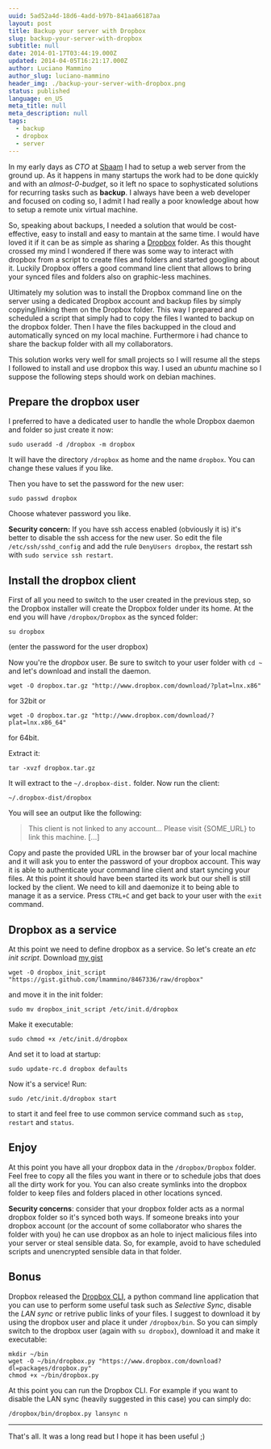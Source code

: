 ```yaml
---
uuid: 5ad52a4d-18d6-4add-b97b-841aa66187aa
layout: post
title: Backup your server with Dropbox
slug: backup-your-server-with-dropbox
subtitle: null
date: 2014-01-17T03:44:19.000Z
updated: 2014-04-05T16:21:17.000Z
author: Luciano Mammino
author_slug: luciano-mammino
header_img: ./backup-your-server-with-dropbox.png
status: published
language: en_US
meta_title: null
meta_description: null
tags:
  - backup
  - dropbox
  - server
---
```


In my early days as *CTO* at [Sbaam](http://sbaam.com) I had to setup a web server from the ground up. As it happens in many startups the work had to be done quickly and with an *almost-0-budget*, so it left no space to sophysticated solutions for recurring tasks such as **backup**. I always have been a web developer and focused on coding so, I admit I had really a poor knowledge about how  to setup a remote unix virtual machine.

So, speaking about backups, I needed a solution that would be cost-effective, easy to install and easy to mantain at the same time. I would have loved it if it can be as simple as sharing a [Dropbox](https://db.tt/ref37L7) folder. As this thought crossed my mind I wondered if there was some way to interact with dropbox from a script to create files and folders and started googling about it. Luckily Dropbox offers a good command line client that allows to bring your synced files and folders also on graphic-less machines.

Ultimately my solution was to install the Dropbox command line on the server using a dedicated Dropbox account and backup files by simply copying/linking them on the Dropbox folder. This way I prepared and scheduled a script that simply had to copy the files I wanted to backup on the dropbox folder. Then I have the files backupped in the cloud and automatically synced on my local machine. Furthermore i had chance to share the backup folder with all my collaborators.

This solution works very well for small projects so I will resume  all the steps I followed to install and use dropbox this way. I used an *ubuntu* machine so I suppose the following steps should work on debian machines.

## Prepare the dropbox user
I preferred to have a dedicated user to handle the whole Dropbox daemon and folder so just create it now:

    sudo useradd -d /dropbox -m dropbox

It will have the directory `/dropbox` as home and the name `dropbox`. You can change these values if you like.

Then you have to set the password for the new user:

    sudo passwd dropbox

Choose whatever password you like.

**Security concern:** If you have ssh access enabled (obviously it is) it's better to disable the ssh access for the new user. So edit the file `/etc/ssh/sshd_config` and add the rule `DenyUsers dropbox`, the restart ssh with `sudo service ssh restart`.

## Install the dropbox client

First of all you need to switch to the user created in the previous step, so the Dropbox installer will create the Dropbox folder under its home. At the end you will have `/dropbox/Dropbox` as the synced folder:

    su dropbox

(enter the password for the user dropbox)

Now you're the *dropbox* user. Be sure to switch to your user folder with `cd ~` and let's download and install the daemon.

    wget -O dropbox.tar.gz "http://www.dropbox.com/download/?plat=lnx.x86"

for 32bit or

    wget -O dropbox.tar.gz "http://www.dropbox.com/download/?plat=lnx.x86_64"

for 64bit.

Extract it:

    tar -xvzf dropbox.tar.gz

It will extract to the `~/.dropbox-dist.` folder. Now run the client:

    ~/.dropbox-dist/dropbox

You will see an output like the following:

> This client is not linked to any account...
> Please visit {SOME_URL} to link this machine. [...]

Copy and paste the provided URL in the browser bar of your local machine and it will ask you to enter the password of your dropbox account. This way it is able to authenticate your command line client and start syncing your files. At this point it should have been started its work but our shell is still locked by the client. We need to kill and daemonize it to being able to manage it as a service. Press `CTRL+C` and get back to your user with the `exit` command.

## Dropbox as a service

At this point we need to define dropbox as a service. So let's create an *etc init script*. Download [my gist](https://gist.github.com/lmammino/8467336)

    wget -O dropbox_init_script "https://gist.github.com/lmammino/8467336/raw/dropbox"

and move it in the init folder:

    sudo mv dropbox_init_script /etc/init.d/dropbox

Make it executable:

    sudo chmod +x /etc/init.d/dropbox

And set it to load at startup:

    sudo update-rc.d dropbox defaults

Now it's a service! Run:

    sudo /etc/init.d/dropbox start

to start it and feel free to use common service command such as `stop`, `restart` and `status`.

## Enjoy

At this point you have all your dropbox data in the `/dropbox/Dropbox` folder. Feel free to copy all the files you want in there or to schedule jobs that does all the dirty work for you. You can also create symlinks into the dropbox folder to keep files and folders placed in other locations synced.

**Security concerns**: consider that your dropbox folder acts as a normal dropbox folder so it's synced both ways. If someone breaks into your dropbox account (or the account of some collaborator who shares the folder with you) he can use dropbox as an hole to inject malicious files into your server or steal sensible data. So, for example, avoid to have scheduled scripts and unencrypted sensible data in that folder.

## Bonus

Dropbox released the [Dropbox CLI](https://www.dropbox.com/download?dl=packages/dropbox.py), a python command line application that you can use to perform some useful task such as *Selective Sync*, disable the *LAN sync* or retrive public links of your files. I suggest to download it by using the dropbox user and place it under `/dropbox/bin`. So you can simply switch to the dropbox user (again with `su dropbox`), download it and make it executable:

    mkdir ~/bin
    wget -O ~/bin/dropbox.py "https://www.dropbox.com/download?dl=packages/dropbox.py"
    chmod +x ~/bin/dropbox.py

At this point you can run the Dropbox CLI. For example if you want to disable the LAN sync (heavily suggested in this case) you can simply do:

    /dropbox/bin/dropbox.py lansync n

---

That's all.
It was a long read but I hope it has been useful ;)
